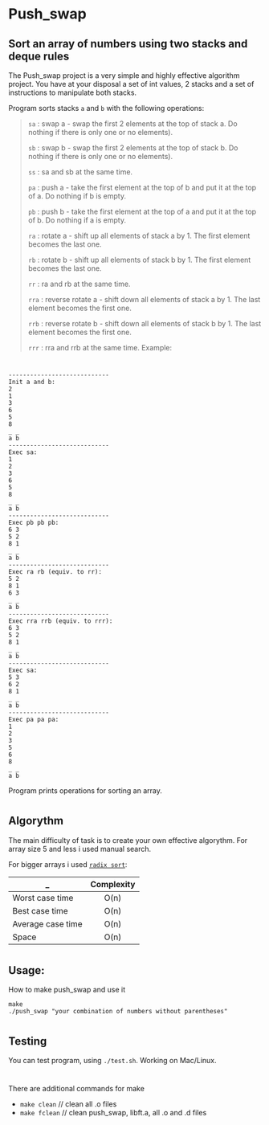 # Push_swap

## Sort an array of numbers using two stacks and deque rules
The Push_swap project is a very simple and highly effective algorithm project. You have at your disposal a set of int values, 2 stacks and a set of instructions to manipulate both stacks.

Program sorts stacks `a` and `b` with the following operations:

> `sa` : swap a - swap the first 2 elements at the top of stack a. Do nothing if there is only one or no elements).
>
> `sb` : swap b - swap the first 2 elements at the top of stack b. Do nothing if there is only one or no elements).
>
> `ss` : sa and sb at the same time.
>
> `pa` : push a - take the first element at the top of b and put it at the top of a. Do nothing if b is empty.
>
> `pb` : push b - take the first element at the top of a and put it at the top of b. Do nothing if a is empty.
>
> `ra` : rotate a - shift up all elements of stack a by 1. The first element becomes the last one.
>
> `rb` : rotate b - shift up all elements of stack b by 1. The first element becomes the last one.
>
> `rr` : ra and rb at the same time.
>
> `rra` : reverse rotate a - shift down all elements of stack a by 1. The last element becomes the first one.
>
> `rrb` : reverse rotate b - shift down all elements of stack b by 1. The last element becomes the first one.
>
> `rrr` : rra and rrb at the same time.
Example:
#
	----------------------------
	Init a and b:
	2
	1
	3
	6
	5
	8
	_ _
	a b
	----------------------------
	Exec sa:
	1
	2
	3
	6
	5
	8
	_ _
	a b
	----------------------------
	Exec pb pb pb:
	6 3
	5 2
	8 1
	_ _
	a b
	----------------------------
	Exec ra rb (equiv. to rr):
	5 2
	8 1
	6 3
	_ _
	a b
	----------------------------
	Exec rra rrb (equiv. to rrr):
	6 3
	5 2
	8 1
	_ _
	a b
	----------------------------
	Exec sa:
	5 3
	6 2
	8 1
	_ _
	a b
	----------------------------
	Exec pa pa pa:
	1
	2
	3
	5
	6
	8
	_ _
	a b
Program prints operations for sorting an array.
#
## Algorythm
The main difficulty of task is to create your own effective algorythm.
For array size 5 and less i used manual search.

For bigger arrays i used [`radix sort`](https://www.interviewcake.com/concept/java/radix-sort):

_                 | Complexity |
------------------|:----------:|
Worst case time   | O(n)       |
Best case time    | O(n)       |
Average case time | O(n)       |
Space             | O(n)       |

#
## Usage:
How to make push_swap and use it

	make
	./push_swap "your combination of numbers without parentheses"
#
## Testing
You can test program, using `./test.sh`. Working on Mac/Linux.
#
There are additional commands for make

* `make clean` // clean all .o files
* `make fclean` // clean push_swap, libft.a, all .o and .d files
